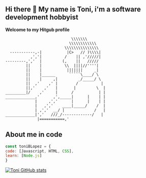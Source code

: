 ## Hi there 👋 My name is Toni, i'm a software development hobbyist

**Welcome to my Hitgub profile**
```
                             \\\\\\\
                            \\\\\\\\\\\\
                          \\\\\\\\\\\\\\\
  -----------,-|           |C>   // )\\\\|
           ,','|          /    || ,'/////|
---------,','  |         (,    ||   /////
         ||    |          \\  ||||//''''|
         ||    |           |||||||     _|
         ||    |______      `````\____/ \
         ||    |     ,|         _/_____/ \
         ||  ,'    ,' |        /          |
         ||,'    ,'   |       |         \  |
_________|/    ,'     |      /           | |
_____________,'      ,',_____|      |    | |
             |     ,','      |      |    | |
             |   ,','    ____|_____/    /  |
             | ,','  __/ |             /   |
_____________|','   ///_/-------------/   |
              |===========,'
```

## About me in code

```Javascript
const toniBLopez = {
code: [Javascript, HTML, CSS],
learn: [Node.js]
}
```

[![Toni GitHub stats](https://github-readme-stats.vercel.app/api?username=toniblopez)](https://github.com/toniblopez/github-readme-stats)
